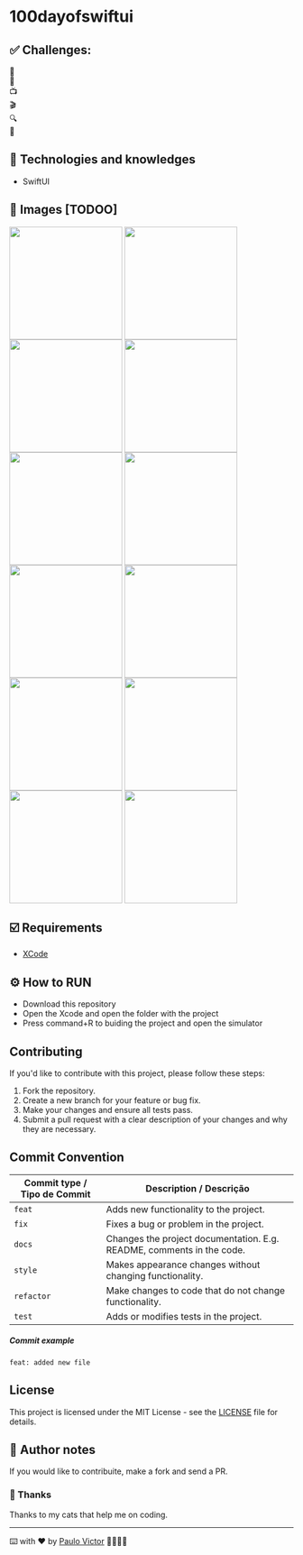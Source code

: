 # 100dayofswiftui


## ✅ Challenges:
📱 <br>
🍿 <br>
📺  <br>
🎬  <br>
🔍  <br>
🎥 


## 📱 Technologies and knowledges <br>
-  SwiftUI<br>


## 📲 Images [TODOO]
<img align="center" width="200px" src="https://github.com/Paru369/App-Rick-And-Morty/blob/main/images/RMGif.gif"> <img align="center" width="200px" src="https://github.com/Paru369/App-Rick-And-Morty/blob/main/images/RM1.png"> 
<img align="center" width="200px" src="https://github.com/Paru369/App-Rick-And-Morty/blob/main/images/RM2.png"> <img align="center" width="200px" src="https://github.com/Paru369/App-Rick-And-Morty/blob/main/images/RM3.png"> <img align="center" width="200px" src="https://github.com/Paru369/App-Rick-And-Morty/blob/main/images/RM4.png"> <img align="center" width="200px" src="https://github.com/Paru369/App-Rick-And-Morty/blob/main/images/RM5.png"> <img align="center" width="200px" src="https://github.com/Paru369/App-Rick-And-Morty/blob/main/images/RM6.png"> <img align="center" width="200px" src="https://github.com/Paru369/App-Rick-And-Morty/blob/main/images/RM7.png"> <img align="center" width="200px" src="https://github.com/Paru369/App-Rick-And-Morty/blob/main/images/RM8.png"> <img align="center" width="200px" src="https://github.com/Paru369/App-Rick-And-Morty/blob/main/images/RM9.png"> <img align="center" width="200px" src="https://github.com/Paru369/App-Rick-And-Morty/blob/main/images/RM10.png"> <img align="center" width="200px" src="https://github.com/Paru369/App-Rick-And-Morty/blob/main/images/RM11.png"> 
<br>

## ☑️ Requirements

- [XCode](https://developer.apple.com/xcode/)

## ⚙️ How to RUN

- Download this repository
- Open the Xcode and open the folder with the project
- Press command+R to buiding the project and open the simulator

## Contributing

If you'd like to contribute with this project, please follow these steps:

1. Fork the repository.
2. Create a new branch for your feature or bug fix.
3. Make your changes and ensure all tests pass.
4. Submit a pull request with a clear description of your changes and why they are necessary.

## Commit Convention

| Commit type / Tipo de Commit | Description / Descrição                                               |
| ---------------------------- | --------------------------------------------------------------------- |
| `feat`                       | Adds new functionality to the project.                                |
| `fix`                        | Fixes a bug or problem in the project.                                |
| `docs`                       | Changes the project documentation. E.g. README, comments in the code. |
| `style`                      | Makes appearance changes without changing functionality.              |
| `refactor`                   | Make changes to code that do not change functionality.                |
| `test`                       | Adds or modifies tests in the project.                                |

##### Commit example

`feat: added new file`

## License

This project is licensed under the MIT License - see the [LICENSE](./LICENSE) file for details.

## 📝 Author notes

If you would like to contribuite, make a fork and send a PR. 

### 🎁 Thanks

Thanks to my cats that help me on coding.


___

⌨️ with ❤️ by [Paulo Victor](https://github.com/Paru369) 👨🏾‍💻📱

